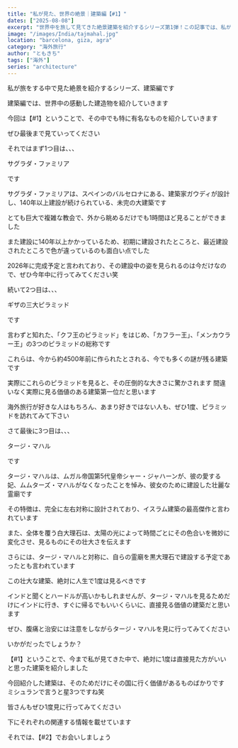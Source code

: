 ```yaml
---
title: "私が見た、世界の絶景｜建築編【#1】"
dates: ["2025-08-08"]
excerpt: "世界中を旅して見てきた絶景建築を紹介するシリーズ第1弾！この記事では、私が実際に旅して感動した世界の建築物の中から、スペインのサグラダ・ファミリア、エジプトのギザの三大ピラミッド、インドのタージ・マハルを厳選して紹介します。その建築のためだけにでも訪れる価値のある、一生に一度は見たい絶景の魅力に迫ります。"
image: "/images/India/tajmahal.jpg"
location: "barcelona, giza, agra"
category: "海外旅行"
author: "ともきち"
tags: ["海外"]
series: "architecture"
---
```


私が旅をする中で見た絶景を紹介するシリーズ、建築編です

建築編では、世界中の感動した建造物を紹介していきます

今回は【#1】ということで、その中でも特に有名なものを紹介していきます

ぜひ最後まで見ていってください

それではまず1つ目は、、、

サグラダ・ファミリア

です

サグラダ・ファミリアは、スペインのバルセロナにある、建築家ガウディが設計し、140年以上建設が続けられている、未完の大建築です

とても巨大で複雑な教会で、外から眺めるだけでも1時間ほど見ることができました

また建設に140年以上かかっているため、初期に建設されたところと、最近建設されたところで色が違っているのも面白い点でした

2026年に完成予定と言われており、その建設中の姿を見られるのは今だけなので、ぜひ今年中に行ってみてください笑

続いて2つ目は、、、

ギザの三大ピラミッド

です

言わずと知れた、「クフ王のピラミッド」をはじめ、「カフラー王」、「メンカウラー王」の3つのピラミッドの総称です

これらは、今から約4500年前に作られたとされる、今でも多くの謎が残る建築です

実際にこれらのピラミッドを見ると、その圧倒的な大きさに驚かされます
間違いなく実際に見る価値のある建築第一位だと思います

海外旅行が好きな人はもちろん、あまり好きではない人も、ぜひ1度、ピラミッドを訪れてみて下さい

さて最後に3つ目は、、、

タージ・マハル

です

タージ・マハルは、ムガル帝国第5代皇帝シャー・ジャハーンが、彼の愛する妃、ムムターズ・マハルがなくなったことを悼み、彼女のために建設した壮麗な霊廟です

その特徴は、完全に左右対称に設計されており、イスラム建築の最高傑作と言われています

また、全体を覆う白大理石は、太陽の光によって時間ごとにその色合いを微妙に変化させ、見るものにその壮大さを伝えます

さらには、タージ・マハルと対称に、自らの霊廟を黒大理石で建設する予定であったとも言われています

この壮大な建築、絶対に人生で1度は見るべきです

インドと聞くとハードルが高いかもしれませんが、タージ・マハルを見るためだけにインドに行き、すぐに帰るでもいいくらいに、直接見る価値の建築だと思います

ぜひ、腹痛と治安には注意をしながらタージ・マハルを見に行ってみてください

いかがだったでしょうか？

【#1】ということで、今まで私が見てきた中で、絶対に1度は直接見た方がいいと思った建築を紹介しました

今回紹介した建築は、そのためだけにその国に行く価値があるものばかりです
ミシュランで言うと星3つですね笑

皆さんもぜひ1度見に行ってみてください

下にそれぞれの関連する情報を載せています

それでは、【#2】でお会いしましょう
